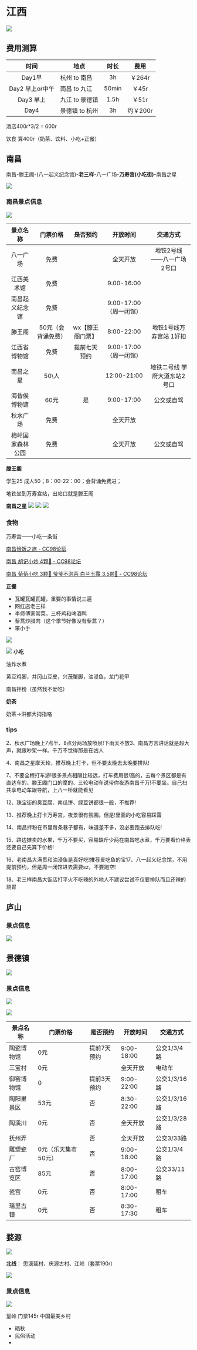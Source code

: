 # 江西
![](https://philfan-pic.oss-cn-beijing.aliyuncs.com/img/1077ddab43ec463b898b5f5b9e74972.jpg)



## 费用测算


|时间|地点|时长|费用|
|:-:|---|:-:|:-:|
|Day1早|杭州 to 南昌|3h| ￥264r|
|Day2 早上or中午|南昌 to 九江|50min| ￥45r|
|Day3 早上|九江 to 景德镇|1.5h |￥51r|
|Day4|景德镇 to  杭州|3h |约￥200r|


酒店400r*3/2 = 600r

饮食 算400r（奶茶、饮料、小吃+正餐）




## 南昌


南昌-滕王阁-(八一起义纪念馆)-**老三样**-八一广场-**万寿宫(小吃街)**-南昌之星




![](https://philfan-pic.oss-cn-beijing.aliyuncs.com/img/93bac12ac4ec6111bae9bb936ae7b87.png)


### 南昌景点信息

![](https://philfan-pic.oss-cn-beijing.aliyuncs.com/img/ae528f895153a8b5b5e2eb19c507d00.jpg)

| 景点名称         | 门票价格       | 是否预约       | 开放时间                | 交通方式               |
|:---:|:---:|:---:|:---:|:---:|
| 八一广场         | 免费           |            | 全天开放                |    地铁2号线——八一广场2号口   |
| 江西美术馆       | 免费           |            | 9:00-16:00              |                        |
| 南昌起义纪念馆   | 免费           |             | 9:00-17:00（周一闭馆）  |                        |
| 滕王阁           | 50元（会背诵免费） | wx【滕王阁门票】       | 8:00-22:00              | 地铁1号线万寿宫站 1好扣     |
| 江西省博物馆 | 免费           |提前七天预约| 9:00-17:00（周一闭馆）    |                        |
| 南昌之星         | 50\人       |            | 12:00-21:00             |  地铁二号线 学府大道东站2号口   |
| 海昏侯博物馆     | 60元           | 是             | 9:00-17:00              | 公交或自驾             |
| 秋水广场         | 免费           |         | 全天开放                |                        |
| 梅岭国家森林公园 | 免费           |           | 全天开放                | 公交或自驾             |

**滕王阁**

学生25 成人50；8：00-22：00；会背诵免费进；

地铁坐到万寿宫站，出站口就是滕王阁


**南昌之星**
![](https://philfan-pic.oss-cn-beijing.aliyuncs.com/img/537db6949846836b47736358d9adf49.jpg)
![](https://philfan-pic.oss-cn-beijing.aliyuncs.com/img/84c5a10d37bafe60ad2b95bdec94b3e.jpg)
![](https://philfan-pic.oss-cn-beijing.aliyuncs.com/img/c531b975f26da5aebf43134d15a1247.jpg)

### 食物

万寿宫——小吃一条街

[南昌恰饭之旅 - CC98论坛](https://www.cc98.org/topic/5859081)

[南昌 胡记小炒 4颗🌟 - CC98论坛](https://www.cc98.org/topic/5969518)

[南昌 菊菊小吃 3颗🌟 爷爷不泡茶 白兰玉露 3.5颗🌟 - CC98论坛](https://www.cc98.org/topic/5968908)

**正餐**

- 瓦罐瓦罐瓦罐，重要的事情说三遍
- 网红店老三样
- 李师傅家常菜，三杯鸡和啤酒鸭
- 藜蒿炒腊肉（这个季节好像没有藜蒿？）
- 笨小手

![](https://philfan-pic.oss-cn-beijing.aliyuncs.com/img/ea1c311dac825e589d105134dd3778c.jpg)

![](https://philfan-pic.oss-cn-beijing.aliyuncs.com/img/4e59d60f9b13141007ca0b58344ce06.jpg)
**小吃**

油炸水煮

黄豆鸡脚，井冈山豆皮，兴茂蟹脚，油浸鱼，龙门花甲

南昌拌粉（虽然我不爱吃）

**奶茶**

奶茶→洪都大拇指咯



### tips
2、秋水广场晚上7点半、8点分两场放喷泉!下雨天不放3、南昌方言讲话就是超大声，就跟吵架一样。千万不觉得那是在凶人

4、南昌之星摩天轮，推荐晚上打卡，但不要太晚去太晚要排队!

7、不要全程打车游!很多景点相隔比较远，打车费用很!高的，去每个景区都是有直达车的、滕王阁门口的摩的、三轮电动车说带你夜游南昌千万!不要坐。自己扫共享电动车跟导航，上八一桥就能看见

12、珠宝街的臭豆腐、南瓜饼、绿豆饼都很一般，不推荐!

13、推荐晚上打卡万寿宫，夜景很有氛围。但是!里面的小吃容易踩雷

14、南昌拌粉在市里每条巷子都有，味道差不多，没必要跑去排队吃!

15、路边摊卖的水果，千万不要买，容易缺斤少两在南昌吃水煮，千万要看价格表还要自己先算下价格!

16、老南昌大满贯和油浸鱼是真好吃!推荐爱吃鱼的宝17、八一起义纪念馆，不用提前预约，但是周一闭馆进去需要sz，不要跑空!

18、老三样南昌大饭店打平火不吃辣的外地人不建议尝试不仅要排队而且还辣的烧胃

## 庐山



### 景点信息

![](https://philfan-pic.oss-cn-beijing.aliyuncs.com/img/eb466942393857f7a679bd198c54e0e.jpg)



## 景德镇
![](https://philfan-pic.oss-cn-beijing.aliyuncs.com/img/20241001152856.png)
### 景点信息

![](https://philfan-pic.oss-cn-beijing.aliyuncs.com/img/0d8030de0ed829976ba21470875f8b8.jpg)

![](https://philfan-pic.oss-cn-beijing.aliyuncs.com/img/20240930185903.png)

| 景点名称   | 门票价格            | 是否预约    | 开放时间   | 交通方式     |
| ---------- | ------------------- | ----------- | ---------- | ------------ |
| 陶瓷博物馆 | 0元                 | 提前7天预约 | 9:00-18:00 | 公交1/3/4路  |
| 三宝村     | 0元                 |             | 全天开放   | 电动车       |
| 御窑博物馆 | 0                   | 提前3天预约 | 9:00-22:00 | 公交1/3/16路 |
| 陶阳里景区 | 53元                | 否          | 8:30-22:00 | 公交1/3/16路 |
| 陶溪川     | 0元                 | 否          | 全天开放   | 公交1/3/28路 |
| 抚州弄     |                     | 否          | 全天开放   | 公交3/33路   |
| 雕塑瓷厂   | 0元（乐天集市50元） | 否          | 9:00-18:00 | 公交1/3/4路  |
| 古窑博览区 | 85元                | 否          | 8:00-17:00 | 公交33/11路  |
| 瓷宫       | 0元                 | 否          | 8:00-17:00 | 租车         |
| 瑶里古镇   | 0元                 | 否          | 8:30-17:30 | 租车         |



## 婺源

![](https://philfan-pic.oss-cn-beijing.aliyuncs.com/img/20241001155344.png)

**北线**： 思溪延村、庆源古村、江岭（套票190r）

![](https://philfan-pic.oss-cn-beijing.aliyuncs.com/img/20240930185337.png)



### 景点信息

![](https://philfan-pic.oss-cn-beijing.aliyuncs.com/img/d092ad3067165e671029e4436db3a43.jpg)






篁岭 门票145r 中国最美乡村

- 晒秋
- 民俗活动
- 